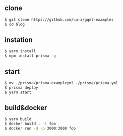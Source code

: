 ## clone

```bash
$ git clone https://github.com/uu-z/gqml-examples
$ cd blog
```

## instation

```bash
$ yarn install
$ npm install prisma -g
```

## start

```bash
$ mv ./prisma/prisma.exampleyml ./prisma/prisma.yml
$ prisma deploy
$ yarn start
```

## build&docker

```bash
$ yarn build
$ docker build . -t foo
$ docker run -d -p 3000:3000 foo
```
